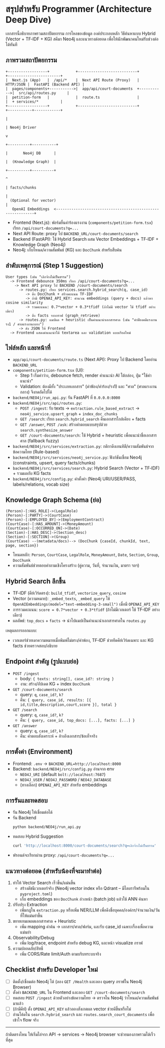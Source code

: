 # สรุปสำหรับ Programmer (Architecture Deep Dive)

เอกสารนี้อธิบายภาพรวมสถาปัตยกรรม การไหลของข้อมูล องค์ประกอบหลัก วิธีค้นหาแบบ Hybrid (Vector + TF‑IDF + KG) สคีมา Neo4j และแนวทางต่อยอด เพื่อให้นักพัฒนาคนใหม่รับช่วงต่อได้ทันที

## ภาพรวมสถาปัตยกรรม

```text
+------------------+            +---------------------------+            +------------------------+
|  Next.js (App)   |  /api/*    |  Next API Route (Proxy)   |  HTTP/JSON |  FastAPI (Backend API) |
|  pages/components+----------->|  app/api/court-documents  +----------->|  src/api/routes.py     |
|  petition-form   |            |  route.ts                 |            |  + services/*          |
+------------------+            +---------------------------+            +-----------+------------+
                                                                                   |
                                                                                   | Neo4j Driver
                                                                                   v
                                                                        +----------+-----------+
                                                                        |       Neo4j DB      |
                                                                        |  (Knowledge Graph)  |
                                                                        +----------+----------+
                                                                                   ^
                                                                                   | facts/chunks
                                                                                   |
  (Optional for vector)                                                            |
   OpenAI Embeddings  <------------------------------------------------------------+
```

- Frontend (Next.js): ฟอร์มยื่นคำร้องแรงงาน (`components/petition-form.tsx`) เรียก `/api/court-documents?q=...`
- Next API Route: proxy ไป `BACKEND_URL/court-documents/search`
- Backend (FastAPI): ใช้ Hybrid Search ผสม Vector Embeddings + TF‑IDF + Knowledge Graph (Neo4j)
- Neo4j: เก็บโหนด/ความสัมพันธ์ (KG) และ `DocChunk` สำหรับสืบค้น

## ลำดับเหตุการณ์ (Step 1 Suggestion)

```text
User types (เช่น "เลิกจ้างไม่เป็นธรรม")
  -> Frontend debounce 350ms เรียก /api/court-documents?q=...
    -> Next API proxy ไป BACKEND /court-documents/search
      -> routes.py: เรียก services.search.hybrid_search(q, case_id)
         -> ดึง DocChunk + สร้างคะแนน TF‑IDF
         -> ถ้ามี OPENAI_API_KEY: คำนวณ embeddings (query + docs) แล้วหา cosine similarity
         -> รวมคะแนน: 0.7*vector + 0.3*tfidf (ถ้าไม่มี vector ใช้ tfidf อย่างเดียว)
         -> ดึง facts จากกราฟ (graph_retrieve)
      -> routes.py: แมปผล + heuristic เป็นคำแนะนำเอกสารศาล (เช่น "คำฟ้องคดีแรงงาน รง1 / ศาลแรงงานกลาง")
      -> ส่ง JSON ให้ Frontend
  -> Frontend แสดงคำแนะนำใต้ textarea และ validation แบบเรียลไทม์
```

## ไฟล์หลัก และหน้าที่

- `app/api/court-documents/route.ts` (Next API): Proxy ไป Backend โดยอ่าน `BACKEND_URL`
- `components/petition-form.tsx` (UI):
  - Step 1 เริ่มค่าว่าง, debounce fetch, render คำแนะนำ AI ใต้กล่อง, ปุ่ม "ใช้คำแนะนำ"
  - Validation: ต้องมีทั้ง "ประเภทเอกสาร" (คำฟ้อง/คำร้อง/รง1) และ "ศาล" (ศาลแรงงานกลาง) จึงกดถัดไปได้
- `backend/NEO4j/run_api.py`: รัน FastAPI ที่ `0.0.0.0:8000`
- `backend/NEO4j/src/api/routes.py`:
  - `POST /ingest`: รับ texts → `extraction.rule_based_extract` → `neo4j_service.upsert_graph` + `index_doc_chunks`
  - `GET /search`: เรียก `search.hybrid_search` คืนเอกสารใกล้เคียง + facts
  - `GET /answer`, `POST /ask`: สร้างคำตอบแบบสรุปด้วย `search.synthesize_answer`
  - `GET /court-documents/search`: ใช้ Hybrid + heuristic เพื่อแนะนำชื่อเอกสารศาล (fallback fuzzy)
- `backend/NEO4j/src/services/extraction.py`: กติกาดึงเอนทิตี/ความสัมพันธ์จากข้อความไทย (Rule-based)
- `backend/NEO4j/src/services/neo4j_service.py`: ฟังก์ชันเชื่อม Neo4j (constraints, upsert, query facts/chunks)
- `backend/NEO4j/src/services/search.py`: Hybrid Search (Vector + TF‑IDF) + รวมผลกับ KG facts
- `backend/NEO4j/src/config.py`: ค่าตั้งค่า (Neo4j URI/USER/PASS, labels/relations, vocab size)

## Knowledge Graph Schema (ย่อ)

```text
(Person)-[:HAS_ROLE]->(LegalRole)
(Person)-[:PARTY]->(CourtCase)
(Person)-[:EMPLOYED_BY]->(EmploymentContract)
(CourtCase)-[:HAS_AMOUNT]->(MoneyAmount)
(CourtCase)-[:OCCURRED_ON]->(Date)
(Section)-[:HAS_DESC]->(Section_desc)
(Section)-[:SECTION]->(Group)
(CourtCase) --(metadata/docs)--> (DocChunk {caseId, chunkId, text, page, section})
```

- โหนดหลัก: `Person`, `CourtCase`, `LegalRole`, `MoneyAmount`, `Date`, `Section`, `Group`, `DocChunk`
- ความสัมพันธ์ช่วยตอบคำถามเชิงโครงสร้าง (คู่ความ, วันที่, จำนวนเงิน, มาตรา ฯลฯ)

## Hybrid Search ลึกขึ้น

- TF‑IDF (คีย์เวิร์ดตรง): `build_tfidf`, `vectorize_query`, `cosine`
- Vector (ความหมาย): `_embed_texts`, `_embed_query` ใช้ `OpenAIEmbeddings(model="text-embedding-3-small")` เมื่อมี `OPENAI_API_KEY`
- การรวมคะแนน: `score = 0.7*vector + 0.3*tfidf` (ถ้าไม่มีเวกเตอร์ ใช้ TF‑IDF อย่างเดียว)
- ผลลัพธ์: `top_docs` + `facts` → นำไปแมปเป็นคำแนะนำเอกสารศาลใน `routes.py`

เหตุผลการออกแบบ:

- เวกเตอร์ช่วยเดาความหมายเมื่อพิมพ์ไม่ตรง/คำพ้อง, TF‑IDF ช่วยยึดคีย์เวิร์ดเฉพาะ และ KG facts ช่วยตรวจสอบ/อธิบาย

## Endpoint สำคัญ (รูปแบบย่อ)

- `POST /ingest`
  - body: `{ texts: string[], case_id?: string }`
  - งาน: สร้าง/อัปเดต KG + index `DocChunk`
- `GET /court-documents/search`
  - query: `q`, `case_id?`, `k?`
  - คืน: `{ query, case_id, results: [{ id,title,description,court,score }], total }`
- `GET /search`
  - query: `q`, `case_id?`, `k?`
  - คืน: `{ query, case_id, top_docs: [...], facts: [...] }`
- `GET /answer`
  - query: `q`, `case_id?`, `k?`
  - คืน: คำตอบสังเคราะห์ + อ้างอิงเอกสาร/ข้อเท็จจริง

## การตั้งค่า (Environment)

- Frontend: `.env` → `BACKEND_URL=http://localhost:8000`
- Backend: `backend/NEO4j/src/config.py` อ่านจาก env
  - `NEO4J_URI` (default `bolt://localhost:7687`)
  - `NEO4J_USER` / `NEO4J_PASSWORD` / `NEO4J_DATABASE`
  - (ทางเลือก) `OPENAI_API_KEY` สำหรับ embeddings

## การรันและทดสอบ

- รัน Neo4j ให้เชื่อมต่อได้
- รัน Backend
  ```bash
  python backend/NEO4j/run_api.py
  ```
- ทดสอบ Hybrid Suggestion
  ```bash
  curl 'http://localhost:8000/court-documents/search?q=เลิกจ้างไม่เป็นธรรม'
  ```
- ฟรอนต์จะเรียกผ่าน proxy: `/api/court-documents?q=...`

## แนวทางต่อยอด (สำหรับน้องที่จะมาทำต่อ)

1. ทำให้ Vector Search เร็วขึ้น/แม่นขึ้น
   - สร้างดัชนีเวกเตอร์จริง (Neo4j vector index หรือ Qdrant – มีไลบรารีพร้อมใน `pyproject.toml`)
   - เก็บ embeddings ของ `DocChunk` ล่วงหน้า (batch job) แล้วใช้ ANN ค้นหา
2. ปรับปรุง Extraction
   - เพิ่มกฎใน `extraction.py` หรือเพิ่ม NER/LLM เพื่อดึงชื่อบุคคล/องค์กร/จำนวนเงิน/วันที่ให้แม่นยำขึ้น
3. ขยายเทมเพลตเอกสารศาล + Heuristic
   - เพิ่ม mapping คำค้น → เอกสาร/ศาล/ฟอร์ม, และรับ case_id เฉพาะเรื่องเพื่อความแม่นยำ
4. Observability/Debug
   - เพิ่ม log/trace, endpoint สำหรับ debug KG, และหน้า visualize กราฟ
5. ความปลอดภัย/สิทธิ์
   - เพิ่ม CORS/Rate limit/Auth ตามบริบทระบบจริง

## Checklist สำหรับ Developer ใหม่

- [ ] ติดตั้ง/เชื่อมต่อ Neo4j ได้ (ลอง `GET /Health` และลอง query กราฟใน Neo4j Browser)
- [ ] ตั้งค่า `BACKEND_URL` ใน Frontend และลอง `GET /court-documents/search`
- [ ] ทดสอบ `POST /ingest` ด้วยตัวอย่างข้อความไทย → ตรวจใน Neo4j ว่าโหนด/ความสัมพันธ์มาแล้ว
- [ ] (ถ้ามีคีย์) ตั้ง `OPENAI_API_KEY` แล้วลองสังเกตผล vector ช่วยดีขึ้นหรือไม่
- [ ] อ่านโค้ดใน `search.hybrid_search` และ `routes.search_court_documents` เพื่อเข้าใจ flow จริง

---

ถ้าติดตรงไหน ให้เริ่มไล่จาก API → services → Neo4j browser จะช่วยมองภาพรวมได้เร็วที่สุด
